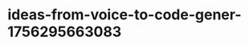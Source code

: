 # ideas-from-voice-to-code-gener-1756295663083
```json [ { "title": "Voice-Driven API Builder", "description": "أداة تتيح للمستخدمين إنشاء واجهات برمجة التطبيقات (APIs) من خلال الأوامر الصوتية، مما يسهل على المطورين بناء APIs بسرعة ودون الحاجة لكتابة الكود يدوياً.", "mvp_plan": "تطوير واجهة بسيطة تتعرف على الأوامر الصوتية الأساسية لإنشاء API، مثل تحديد نقاط النهاية (endpoints) وطرق الطلب (GE...
